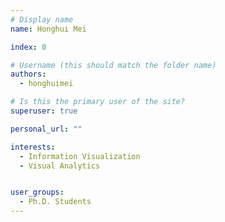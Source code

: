```yaml
---
# Display name
name: Honghui Mei

index: 0

# Username (this should match the folder name)
authors:
  - honghuimei

# Is this the primary user of the site?
superuser: true

personal_url: ""

interests:
  - Information Visualization
  - Visual Analytics


user_groups:
  - Ph.D. Students
---
```

